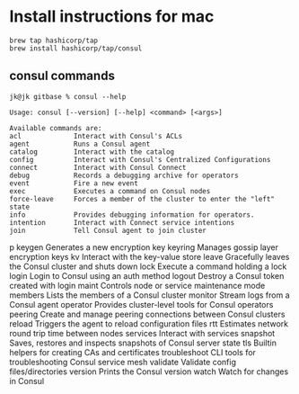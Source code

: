 # Install instructions for mac
    brew tap hashicorp/tap
    brew install hashicorp/tap/consul
 
## consul commands

    jk@jk gitbase % consul --help
    
    Usage: consul [--version] [--help] <command> [<args>]
    
    Available commands are:
    acl             Interact with Consul's ACLs
    agent           Runs a Consul agent
    catalog         Interact with the catalog
    config          Interact with Consul's Centralized Configurations
    connect         Interact with Consul Connect
    debug           Records a debugging archive for operators
    event           Fire a new event
    exec            Executes a command on Consul nodes
    force-leave     Forces a member of the cluster to enter the "left" state
    info            Provides debugging information for operators.
    intention       Interact with Connect service intentions
    join            Tell Consul agent to join cluster
 p   keygen          Generates a new encryption key
    keyring         Manages gossip layer encryption keys
    kv              Interact with the key-value store
    leave           Gracefully leaves the Consul cluster and shuts down
    lock            Execute a command holding a lock
    login           Login to Consul using an auth method
    logout          Destroy a Consul token created with login
    maint           Controls node or service maintenance mode
    members         Lists the members of a Consul cluster
    monitor         Stream logs from a Consul agent
    operator        Provides cluster-level tools for Consul operators
    peering         Create and manage peering connections between Consul clusters
    reload          Triggers the agent to reload configuration files
    rtt             Estimates network round trip time between nodes
    services        Interact with services
    snapshot        Saves, restores and inspects snapshots of Consul server state
    tls             Builtin helpers for creating CAs and certificates
    troubleshoot    CLI tools for troubleshooting Consul service mesh
    validate        Validate config files/directories
    version         Prints the Consul version
    watch           Watch for changes in Consul
